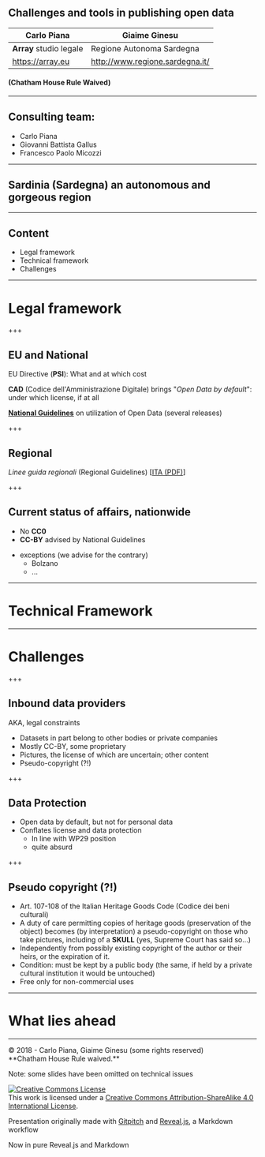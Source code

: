 ## Challenges and tools in publishing open data
  <!-- .slide: data-background-image="markdown/assets/projects.png" data-background-size="600px" data-background-color=" " data-background-position="top 20px center" -->

Carlo Piana    |  Giaime Ginesu
--|--
**Array** studio legale  |  Regione Autonoma Sardegna
  https://array.eu   |  http://www.regione.sardegna.it/

#### (Chatham House Rule Waived)

---
  <!-- .slide: data-background-image="markdown/assets/projects.png" data-background-size="600px" data-background-color=" " data-background-position="top 20px center" -->

## Consulting team:

* Carlo Piana
* Giovanni Battista Gallus
* Francesco Paolo Micozzi

---
  <!-- .slide: data-background-image="markdown/assets/projects.png" data-background-size="600px" data-background-color=" " data-background-position="top 20px center" -->


## Sardinia (Sardegna) an autonomous and gorgeous region

---

## Content

<ul>
<li class="fragment">Legal framework </li>
<li class="fragment">Technical framework </li>
<li class="fragment">Challenges </li>
</ul>

---

# Legal framework

+++

## EU and National

EU Directive (**PSI**): What and at which cost

**CAD** (Codice dell'Amministrazione Digitale) brings "_Open Data by default_": under which license, if at all

[**National Guidelines**](http://lg-patrimonio-pubblico.readthedocs.io/it/latest/index.html) on utilization of Open Data (several releases)

+++

## Regional

_Linee guida regionali_ (Regional Guidelines) [[ITA (PDF)][1c94ddee]]

  [1c94ddee]: http://opendata.regione.sardegna.it/informazioni "Introductory page with link to PDF"

+++

## Current status of affairs, nationwide

* No **CC0**
* **CC-BY** advised by National Guidelines
- exceptions (we advise for the contrary)
    - Bolzano
    - ...

---

# Technical Framework

---

# Challenges

+++

## Inbound data providers

AKA, legal constraints
* Datasets in part belong to other bodies or private companies
* Mostly CC-BY, some proprietary
* Pictures, the license of which are uncertain; other content
* Pseudo-copyright (?!)



+++

## Data Protection

- Open data by default, but not for personal data
- Conflates  license and data protection
    - In line with WP29 position
    - quite absurd

+++

## Pseudo copyright (?!)

- Art. 107-108 of the Italian Heritage Goods Code (Codice dei beni culturali)
- A duty of care permitting copies of heritage goods (preservation of the object) becomes (by interpretation) a pseudo-copyright on those who take pictures, including of a <span class="fragment"> **SKULL** (yes, Supreme Court has said so...)</span>
- Independently from possibly existing copyright of the author or their heirs, or the expiration of it.
- Condition: must be kept by a public body (the same, if held by a private cultural institution it would be untouched)
- Free only for non-commercial uses

---

# What lies ahead

---

<div class="bottom">
<p>© 2018 - Carlo Piana, Giaime Ginesu (some rights reserved) <br/> **Chatham House Rule waived.**</p>

<p>Note: some slides have been omitted on technical issues</p>

<a rel="license" href="http://creativecommons.org/licenses/by-sa/4.0/"><img alt="Creative Commons License" style="border-width:0" src="https://i.creativecommons.org/l/by-sa/4.0/88x31.png" /></a><br />This work is licensed under a <a rel="license" href="http://creativecommons.org/licenses/by-sa/4.0/">Creative Commons Attribution-ShareAlike 4.0 International License</a>.  


Presentation originally made with [Gitpitch](https://gitpitch.com/) and [Reveal.js][81aa3153], a Markdown workflow

<p>Now in pure Reveal.js and Markdown</p>

</div>

  [81aa3153]: https://revealjs.com/ "Reveal"
